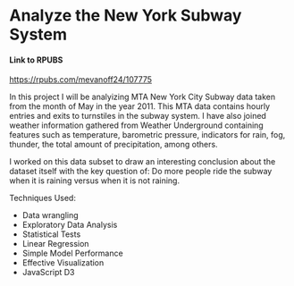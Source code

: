 # Analyze the New York Subway System

#### Link to RPUBS 
https://rpubs.com/mevanoff24/107775

In this project I will be analyizing MTA New York City Subway data taken from the month of May in the year 2011. This MTA data contains hourly entries and exits to turnstiles in the subway system. I have also joined weather information gathered from Weather Underground containing features such as temperature, barometric pressure, indicators for rain, fog, thunder, the total amount of precipitation, among others.

I worked on this data subset to draw an interesting conclusion about the dataset itself with the key question of: Do more people ride the subway when it is raining versus when it is not raining.

Techniques Used:

- Data wrangling
- Exploratory Data Analysis
- Statistical Tests
- Linear Regression
- Simple Model Performance
- Effective Visualization
- JavaScript D3
